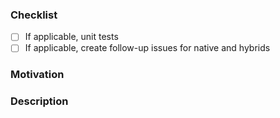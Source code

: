 <!-- Thank you for contributing to Purchases! Before pressing the "Create Pull Request" button, please provide the following: -->

### Checklist
- [ ] If applicable, unit tests
- [ ] If applicable, create follow-up issues for native and hybrids

### Motivation
<!-- Why is this change required? What problem does it solve? -->
<!-- Please link to issues following this format: Resolves #999999 -->

### Description
<!-- Describe your changes in detail -->
<!-- Please describe in detail how you tested your changes -->
